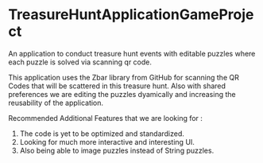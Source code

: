 # TreasureHuntApplicationGameProject
An application to conduct treasure hunt events with editable puzzles where each puzzle is solved via scanning qr code.


This application uses the Zbar library from GitHub for scanning the QR Codes that will be scattered in this treasure hunt.
Also with shared preferences we are editing the puzzles dyamically and increasing the reusability of the application.

Recommended Additional Features that we are looking for :

1. The code is yet to be optimized and standardized.
2. Looking for much more interactive and interesting UI.
3. Also being able to image puzzles instead of String puzzles.
